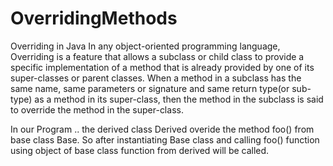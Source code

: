 # OverridingMethods

Overriding in Java
In any object-oriented programming language, Overriding is a feature that allows a subclass or child class to
provide a specific implementation of a method that is already provided by one of its super-classes or parent classes. 
When a method in a subclass has the same name, same parameters or signature and same return type(or sub-type) as a
method in its super-class, then the method in the subclass is said to override the method in the super-class.

In our Program .. the derived class Derived overide the method foo() from base class Base. So after instantiating Base class and calling
foo() function using object of base class function from derived will be called.
